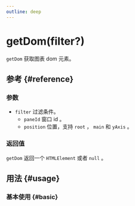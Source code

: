 ```yaml
---
outline: deep
---
```


# getDom(filter?)
`getDom` 获取图表 dom 元素。

## 参考 {#reference}
<!-- @include: @/@views/api/references/instance/getDom.md -->

### 参数
- `filter` 过滤条件。
  - `paneId` 窗口 id 。
  - `position` 位置，支持 `root` ， `main` 和 `yAxis` 。

### 返回值
`getDom` 返回一个 `HTMLElement` 或者 `null` 。

## 用法 {#usage}
<script setup>
import GetDom from '../../@views/api/samples/getDom/index.vue'
</script>

### 基本使用 {#basic}
<GetDom/>
